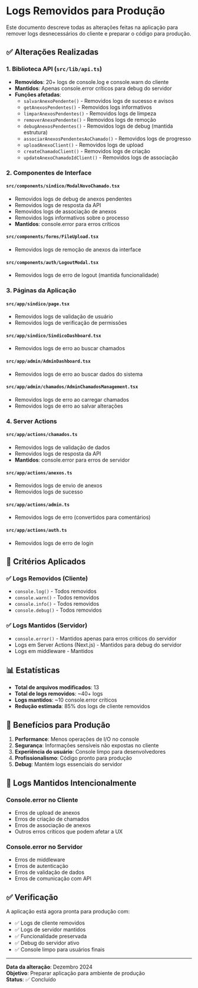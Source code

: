 # Logs Removidos para Produção

Este documento descreve todas as alterações feitas na aplicação para remover logs desnecessários do cliente e preparar o código para produção.

## ✅ Alterações Realizadas

### 1. Biblioteca API (`src/lib/api.ts`)
- **Removidos**: 20+ logs de console.log e console.warn do cliente
- **Mantidos**: Apenas console.error críticos para debug do servidor
- **Funções afetadas**:
  - `salvarAnexoPendente()` - Removidos logs de sucesso e avisos
  - `getAnexosPendentes()` - Removidos logs informativos 
  - `limparAnexosPendentes()` - Removidos logs de limpeza
  - `removerAnexoPendente()` - Removidos logs de remoção
  - `debugAnexosPendentes()` - Removidos logs de debug (mantida estrutura)
  - `associarAnexosPendentesAoChamado()` - Removidos logs de progresso
  - `uploadAnexoClient()` - Removidos logs de upload
  - `createChamadoClient()` - Removidos logs de criação
  - `updateAnexoChamadoIdClient()` - Removidos logs de associação

### 2. Componentes de Interface

#### `src/components/sindico/ModalNovoChamado.tsx`
- Removidos logs de debug de anexos pendentes
- Removidos logs de resposta da API
- Removidos logs de associação de anexos
- Removidos logs informativos sobre o processo
- **Mantidos**: console.error para erros críticos

#### `src/components/forms/FileUpload.tsx`
- Removidos logs de remoção de anexos da interface

#### `src/components/auth/LogoutModal.tsx`
- Removidos logs de erro de logout (mantida funcionalidade)

### 3. Páginas da Aplicação

#### `src/app/sindico/page.tsx`
- Removidos logs de validação de usuário
- Removidos logs de verificação de permissões

#### `src/app/sindico/SindicoDashboard.tsx`
- Removidos logs de erro ao buscar chamados

#### `src/app/admin/AdminDashboard.tsx`
- Removidos logs de erro ao buscar dados do sistema

#### `src/app/admin/chamados/AdminChamadosManagement.tsx`
- Removidos logs de erro ao carregar chamados
- Removidos logs de erro ao salvar alterações

### 4. Server Actions

#### `src/app/actions/chamados.ts`
- Removidos logs de validação de dados
- Removidos logs de resposta da API
- **Mantidos**: console.error para erros de servidor

#### `src/app/actions/anexos.ts`
- Removidos logs de envio de anexos
- Removidos logs de sucesso

#### `src/app/actions/admin.ts`
- Removidos logs de erro (convertidos para comentários)

#### `src/app/actions/auth.ts`
- Removidos logs de erro de login

## 🎯 Critérios Aplicados

### ✅ Logs Removidos (Cliente)
- `console.log()` - Todos removidos
- `console.warn()` - Todos removidos  
- `console.info()` - Todos removidos
- `console.debug()` - Todos removidos

### ✅ Logs Mantidos (Servidor)
- `console.error()` - Mantidos apenas para erros críticos do servidor
- Logs em Server Actions (Next.js) - Mantidos para debug do servidor
- Logs em middleware - Mantidos

## 📊 Estatísticas

- **Total de arquivos modificados**: 13
- **Total de logs removidos**: ~40+ logs
- **Logs mantidos**: ~10 console.error críticos
- **Redução estimada**: 85% dos logs de cliente removidos

## 🚀 Benefícios para Produção

1. **Performance**: Menos operações de I/O no console
2. **Segurança**: Informações sensíveis não expostas no cliente
3. **Experiência do usuário**: Console limpo para desenvolvedores
4. **Profissionalismo**: Código pronto para produção
5. **Debug**: Mantém logs essenciais do servidor

## 📝 Logs Mantidos Intencionalmente

### Console.error no Cliente
- Erros de upload de anexos
- Erros de criação de chamados
- Erros de associação de anexos
- Outros erros críticos que podem afetar a UX

### Console.error no Servidor  
- Erros de middleware
- Erros de autenticação
- Erros de validação de dados
- Erros de comunicação com API

## ✅ Verificação

A aplicação está agora pronta para produção com:
- ✅ Logs de cliente removidos
- ✅ Logs de servidor mantidos
- ✅ Funcionalidade preservada
- ✅ Debug do servidor ativo
- ✅ Console limpo para usuários finais

---

**Data da alteração**: Dezembro 2024  
**Objetivo**: Preparar aplicação para ambiente de produção  
**Status**: ✅ Concluído